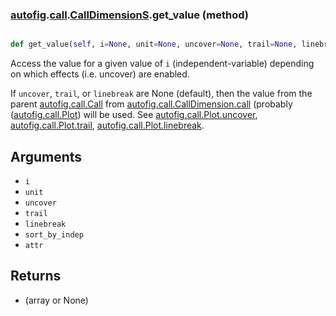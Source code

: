 ### [autofig](autofig.md).[call](autofig.call.md).[CallDimensionS](autofig.call.CallDimensionS.md).get_value (method)


```py

def get_value(self, i=None, unit=None, uncover=None, trail=None, linebreak=None, sort_by_indep=None, attr='_value')

```



Access the value for a given value of `i` (independent-variable) depending
on which effects (i.e. uncover) are enabled.

If `uncover`, `trail`, or `linebreak` are None (default), then the value from
the parent [autofig.call.Call](autofig.call.Call.md) from [autofig.call.CallDimension.call](autofig.call.CallDimension.call.md)
(probably ([autofig.call.Plot](autofig.call.Plot.md)) will be used.  See [autofig.call.Plot.uncover](autofig.call.Plot.uncover.md),
[autofig.call.Plot.trail](autofig.call.Plot.trail.md), [autofig.call.Plot.linebreak](autofig.call.Plot.linebreak.md).

Arguments
-----------
* `i`
* `unit`
* `uncover`
* `trail`
* `linebreak`
* `sort_by_indep`
* `attr`

Returns
----------
* (array or None)

